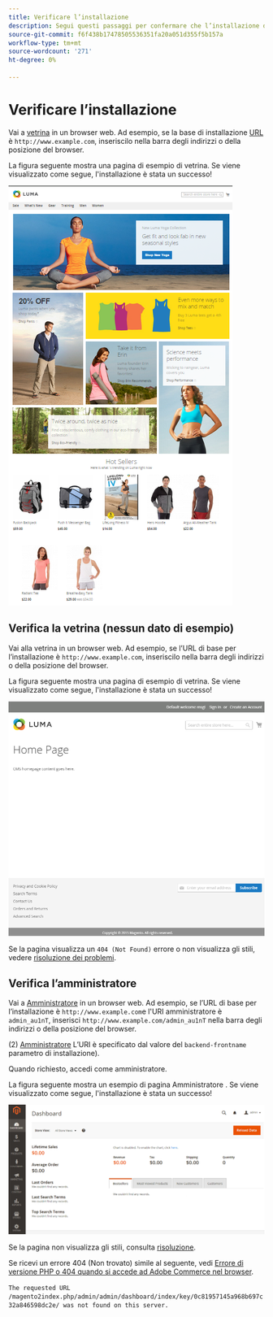```yaml
---
title: Verificare l’installazione
description: Segui questi passaggi per confermare che l’installazione di Adobe Commerce o Magenti Open Source on-premise ha avuto successo.
source-git-commit: f6f438b17478505536351fa20a051d355f5b157a
workflow-type: tm+mt
source-wordcount: '271'
ht-degree: 0%

---
```



# Verificare l’installazione

Vai a [vetrina](https://glossary.magento.com/storefront) in un browser web. Ad esempio, se la base di installazione [URL](https://glossary.magento.com/url) è `http://www.example.com`, inseriscilo nella barra degli indirizzi o della posizione del browser.

La figura seguente mostra una pagina di esempio di vetrina. Se viene visualizzato come segue, l&#39;installazione è stata un successo!

![Tema Luma](../../assets/installation/install-success_store-luma.png)

## Verifica la vetrina (nessun dato di esempio)

Vai alla vetrina in un browser web. Ad esempio, se l’URL di base per l’installazione è `http://www.example.com`, inseriscilo nella barra degli indirizzi o della posizione del browser.

La figura seguente mostra una pagina di esempio di vetrina. Se viene visualizzato come segue, l&#39;installazione è stata un successo!

![Storefront che verifica un&#39;installazione riuscita](../../assets/installation/install-success_store.png)

Se la pagina visualizza un `404 (Not Found)` errore o non visualizza gli stili, vedere [risoluzione dei problemi](https://support.magento.com/hc/en-us/articles/360032994352).

## Verifica l’amministratore

Vai a [Amministratore](https://glossary.magento.com/magento-admin) in un browser web. Ad esempio, se l’URL di base per l’installazione è `http://www.example.com`e l&#39;URI amministratore è `admin_au1nT`, inserisci `http://www.example.com/admin_au1nT` nella barra degli indirizzi o della posizione del browser.

(2) [Amministratore](https://glossary.magento.com/admin) L’URI è specificato dal valore del `backend-frontname` parametro di installazione).

Quando richiesto, accedi come amministratore.

La figura seguente mostra un esempio di pagina Amministratore . Se viene visualizzato come segue, l&#39;installazione è stata un successo!

![Amministratore che verifica un&#39;installazione riuscita](../../assets/installation/install_success_admin.png)

Se la pagina non visualizza gli stili, consulta [risoluzione](https://support.magento.com/hc/en-us/articles/360032994352).

Se ricevi un errore 404 (Non trovato) simile al seguente, vedi [Errore di versione PHP o 404 quando si accede ad Adobe Commerce nel browser](https://support.magento.com/hc/en-us/articles/360033117152).

`The requested URL /magento2index.php/admin/admin/dashboard/index/key/0c81957145a968b697c32a846598dc2e/ was not found on this server.`
